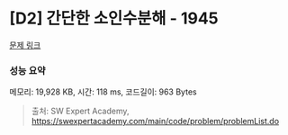 # [D2] 간단한 소인수분해 - 1945 

[문제 링크](https://swexpertacademy.com/main/code/problem/problemDetail.do?contestProbId=AV5Pl0Q6ANQDFAUq) 

### 성능 요약

메모리: 19,928 KB, 시간: 118 ms, 코드길이: 963 Bytes



> 출처: SW Expert Academy, https://swexpertacademy.com/main/code/problem/problemList.do